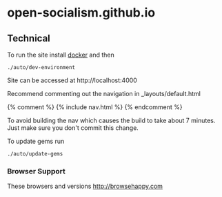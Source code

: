 # open-socialism.github.io

## Technical

To run the site install [docker](https://www.docker.com/products/docker) and then

```
./auto/dev-environment
```

Site can be accessed at http://localhost:4000

Recommend commenting out the navigation in _layouts/default.html

{&#37; comment &#37;}
{&#37; include nav.html &#37;}
{&#37; endcomment &#37;}

To avoid building the nav which causes the build to take about 7 minutes. Just make sure you don't commit this change.

To update gems run

```
./auto/update-gems
```

### Browser Support ###

These browsers and versions http://browsehappy.com
